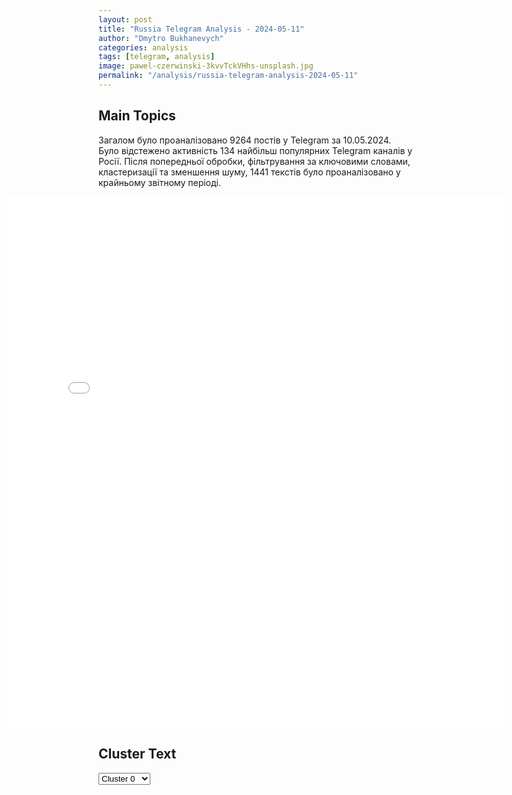 ```yaml
---
layout: post
title: "Russia Telegram Analysis - 2024-05-11"
author: "Dmytro Bukhanevych"
categories: analysis
tags: [telegram, analysis]
image: pawel-czerwinski-3kvvTckVHhs-unsplash.jpg
permalink: "/analysis/russia-telegram-analysis-2024-05-11"
---
```


<style>
    /* Adjusting iframe-container styles */
    .wide-iframe-container {
        width: calc(100% + 30vw);  /* Extending the width */
        margin-left: -15vw;       /* Negative margin to push to the left */
        overflow: hidden;         /* In case the iframe content spills over */
    }

    .wide-iframe-container iframe {
        width: 100%;  /* Making the iframe take the full width of its container */
        border: none; /* Removing any borders from the iframe */
    }

    /* Toggle mechanism */
    .hidden {
        display: none;
    }
    
    .show-content-target:checked + .show-content {
        display: block;
    }
</style>

<h2>Main Topics</h2>
<p>Загалом було проаналізовано 9264 постів у Telegram за 10.05.2024. Було відстежено активність 134 найбільш популярних Telegram каналів у Росії. Після попередньої обробки, фільтрування за ключовими словами, кластеризації та зменшення шуму, 1441 текстів було проаналізовано у крайньому звітному періоді.</p>
<!-- Embedding Main Plotly Visualization -->
<div class="wide-iframe-container">
    <iframe src="{{site.baseurl}}/visualizations/2024-05-11/fig_topics_time.html" height="850"></iframe>
</div>


<h2>Cluster Text</h2>

<!-- Dropdown to select a cluster -->
<select id="clusterSelector" onchange="displayClusterText()">
<option value="0">Cluster 0</option><option value="1">Cluster 1</option><option value="2">Cluster 2</option><option value="3">Cluster 3</option><option value="4">Cluster 4</option><option value="5">Cluster 5</option><option value="6">Cluster 6</option><option value="7">Cluster 7</option><option value="8">Cluster 8</option><option value="9">Cluster 9</option><option value="10">Cluster 10</option><option value="11">Cluster 11</option><option value="12">Cluster 12</option><option value="13">Cluster 13</option><option value="14">Cluster 14</option><option value="15">Cluster 15</option><option value="16">Cluster 16</option><option value="17">Cluster 17</option><option value="18">Cluster 18</option>
</select>

<!-- Display area for the selected cluster's text -->
<div id="clusterTextDisplay" class="hidden"></div>

<script type="text/javascript">
    var clusterDetails = {"0": "<b>Total Posts:</b> 33<br><b>Date:</b> 2024-05-10 19:47:19+00:00<br><b>Author:</b> rt_russian<br><b>Link:</b> https://t.me/s/rt_russian/200340<br><b>Subscribers:</b> 933255<br><b>Text:</b> \u0422\u0435\u043a\u0441\u0442: \u2757\ufe0f\u041e\u0434\u0438\u043d \u0447\u0435\u043b\u043e\u0432\u0435\u043a \u043f\u043e\u0433\u0438\u0431, \u0448\u0435\u0441\u0442\u0435\u0440\u043e \u0440\u0430\u043d\u0435\u043d\u044b \u043f\u043e\u0441\u043b\u0435 \u0443\u0434\u0430\u0440\u0430 \u0412\u0421\u0423 \u043f\u043e \u043d\u0435\u0444\u0442\u0435\u0431\u0430\u0437\u0435 \u0432 \u0420\u043e\u0432\u0435\u043d\u044c\u043a\u0430\u0445 (\u041b\u041d\u0420), \u0441\u043e\u043e\u0431\u0449\u0438\u043b \u041b\u0435\u043e\u043d\u0438\u0434 \u041f\u0430\u0441\u0435\u0447\u043d\u0438\u043a.\u042d\u0442\u043e \u0441\u043e\u0442\u0440\u0443\u0434\u043d\u0438\u043a\u0438 \u043f\u0440\u0435\u0434\u043f\u0440\u0438\u044f\u0442\u0438\u044f \u0438 \u0436\u0438\u0442\u0435\u043b\u0438 \u0431\u043b\u0438\u0437\u043b\u0435\u0436\u0430\u0449\u0438\u0445 \u0434\u043e\u043c\u043e\u0432. \u041f\u043e\u0441\u043b\u0435 \u043e\u0431\u0441\u0442\u0440\u0435\u043b\u0430 \u043d\u0430 \u043d\u0435\u0444\u0442\u0435\u0431\u0430\u0437\u0435 \u043d\u0430\u0447\u0430\u043b\u0441\u044f \u043f\u043e\u0436\u0430\u0440, \u043d\u0430 \u043c\u0435\u0441\u0442\u0435 \u0440\u0430\u0431\u043e\u0442\u0430\u044e\u0442 \u0441\u043f\u0430\u0441\u0430\u0442\u0435\u043b\u0438. \u0422\u0430\u043a\u0436\u0435 \u043f\u043e\u0432\u0440\u0435\u0436\u0434\u0435\u043d\u044b \u0434\u043e\u043c\u0430 \u0432\u043e\u043a\u0440\u0443\u0433.\ud83d\udfe9 RT \u043d\u0430 \u0440\u0443\u0441\u0441\u043a\u043e\u043c. \u041f\u043e\u0434\u043f\u0438\u0448\u0438\u0441\u044c", "1": "<b>Total Posts:</b> 92<br><b>Date:</b> 2024-05-10 19:48:47+00:00<br><b>Author:</b> boris_rozhin<br><b>Link:</b> https://t.me/s/boris_rozhin/123238<br><b>Subscribers:</b> 862694<br><b>Text:</b> \u0422\u0435\u043a\u0441\u0442: \u0412\u043e\u0435\u043d\u043d\u044b\u0439 \u044d\u043a\u0441\u043f\u0435\u0440\u0442 \u0411\u043e\u0440\u0438\u0441 \u0420\u043e\u0436\u0438\u043d \u043e \u0441\u0438\u0442\u0443\u0430\u0446\u0438\u0438 \u0432 \u0437\u043e\u043d\u0435 \u041e\u0447\u0435\u0440\u0435\u0442\u0438\u043d\u0441\u043a\u043e\u0433\u043e \u043f\u0440\u043e\u0440\u044b\u0432\u0430 \u043d\u0430 \u0414\u043e\u043d\u0435\u0446\u043a\u043e\u043c \u0443\u0447\u0430\u0441\u0442\u043a\u0435 \u0421\u0412\u041e \u043a 22.32 \u043c\u0441\u043a 10.05.2024 \u0433. \u0441\u043f\u0435\u0446\u0438\u0430\u043b\u044c\u043d\u043e \u0434\u043b\u044f \u043a\u0430\u043d\u0430\u043b\u0430 \u0412\u043e\u0435\u043d\u043a\u043e\u0440 \u041a\u043e\u0442\u0435\u043d\u043e\u043a @voenkorKotenok:1.\u041d\u0435\u0442\u0430\u0439\u043b\u043e\u0432\u043e.\u0411\u043e\u0438 \u043f\u0440\u043e\u0434\u043e\u043b\u0436\u0430\u044e\u0442\u0441\u044f \u0432 \u0437\u0430\u043f\u0430\u0434\u043d\u043e\u0439 \u0447\u0430\u0441\u0442\u0438 \u043f\u043e\u0441\u0435\u043b\u043a\u0430. \u041f\u0440\u043e\u0442\u0438\u0432\u043d\u0438\u043a \u043f\u043e\u0434\u0442\u044f\u043d\u0443\u043b \u043f\u043e\u0434\u043a\u0440\u0435\u043f\u043b\u0435\u043d\u0438\u044f \u043a \u041a\u0430\u0440\u043b\u043e\u0432\u043a\u0435, \u0447\u0442\u043e\u0431\u044b \u043d\u0435 \u0434\u043e\u043f\u0443\u0441\u0442\u0438\u0442\u044c \u0435\u0451 \u0431\u044b\u0441\u0442\u0440\u043e\u0439 \u043f\u043e\u0442\u0435\u0440\u0438 \u043f\u0440\u0438 \u043e\u0431\u0432\u0430\u043b\u0435 \u043e\u0431\u043e\u0440\u043e\u043d\u044b \u041d\u0435\u0442\u0430\u0439\u043b\u043e\u0432\u043e. \u0412\u0421 \u0420\u0424 \u043d\u0435\u043c\u043d\u043e\u0433\u043e \u043f\u0440\u043e\u0434\u0432\u0438\u043d\u0443\u043b\u0438\u0441\u044c \u0438 \u043a \u042f\u0441\u043d\u043e\u0431\u0440\u043e\u0434\u043e\u0432\u043a\u0435.2. \u0423\u043c\u0430\u043d\u0441\u043a\u043e\u0435.\u0411\u043e\u0438 \u0438\u0434\u0443\u0442 \u0432 \u0446\u0435\u043d\u0442\u0440\u0430\u043b\u044c\u043d\u043e\u0439 \u0438 \u0437\u0430\u043f\u0430\u0434\u043d\u043e\u0439 \u0447\u0430\u0441\u0442\u0438 \u043f\u043e\u0441\u0435\u043b\u043a\u0430. \u041f\u0440\u043e\u0442\u0438\u0432\u043d\u0438\u043a \u0441\u0442\u0440\u0435\u043c\u0438\u0442\u0441\u044f \u043a \u0443\u0434\u0435\u0440\u0436\u0430\u043d\u0438\u044e \u0445\u043e\u0442\u044f \u0431\u044b \u0447\u0430\u0441\u0442\u0438 \u043f\u043e\u0441\u0435\u043b\u043a\u0430, \u043f\u043e\u0442\u043e\u043c\u0443 \u0447\u0442\u043e \u043f\u043e\u0442\u0435\u0440\u044f \u0423\u043c\u0430\u043d\u0441\u043a\u043e\u0433\u043e \u043f\u0440\u0438\u0432\u0435\u0434\u0435\u0442 \u043a \u0432\u044b\u043d\u0443\u0436\u0434\u0435\u043d\u043d\u043e\u043c\u0443 \u043e\u0441\u0442\u0430\u0432\u043b\u0435\u043d\u0438\u044e \u0446\u0435\u043b\u043e\u0433\u043e \u0440\u044f\u0434\u0430 \u043f\u043e\u0437\u0438\u0446\u0438\u0439 \u043a \u0441\u0435\u0432\u0435\u0440\u0443 \u043e\u0442 \u043f\u043e\u0441\u0435\u043b\u043a\u0430 \u0438 \u0432\u044b\u0437\u043e\u0432\u0435\u0442 \u0434\u043e\u043f\u043e\u043b\u043d\u0438\u0442\u0435\u043b\u044c\u043d\u044b\u0435 \u043f\u0440\u043e\u0431\u043b\u0435\u043c\u044b \u0441 \u0441\u0442\u0430\u0431\u0438\u043b\u0438\u0437\u0430\u0446\u0438\u0435\u0439 \u0444\u0440\u043e\u043d\u0442\u0430 \u043a \u0437\u0430\u043f\u0430\u0434\u0443 \u043e\u0442 \u0410\u0432\u0434\u0435\u0435\u0432\u043a\u0438.3. \u041d\u043e\u0432\u043e\u043f\u043e\u043a\u0440\u043e\u0432\u0441\u043a\u043e\u0435.\u041f\u043e\u0441\u0435\u043b\u043e\u043a \u043f\u043e\u043a\u0430 \u043f\u043e\u0434 \u043f\u0440\u043e\u0442\u0438\u0432\u043d\u0438\u043a\u043e\u043c. \u0411\u043e\u0438 \u0438\u0434\u0443\u0442 \u043a \u0441\u0435\u0432\u0435\u0440\u0443 \u0438 \u0441\u0435\u0432\u0435\u0440\u043e-\u0432\u043e\u0441\u0442\u043e\u043a\u0443 \u043e\u0442 \u043e\u043a\u0440\u0430\u0438\u043d \u043f\u043e\u0441\u0435\u043b\u043a\u0430. \u0412\u0421 \u0420\u0424 \u0437\u0430\u043d\u044f\u043b\u0438 \u0435\u0449\u0435 \u043d\u0435\u0441\u043a\u043e\u043b\u044c\u043a\u043e \u043f\u043e\u0441\u0430\u0434\u043e\u043a \u043a \u044e\u0433\u0443 \u043e\u0442 \u0421\u043e\u043b\u043e\u0432\u044c\u0435\u0432\u043e \u0438 \u041d\u043e\u0432\u043e\u0431\u0430\u0445\u043c\u0443\u0442\u043e\u0432\u043a\u0438. \u041c\u043e\u0436\u043d\u043e \u043e\u0436\u0438\u0434\u0430\u0442\u044c, \u0447\u0442\u043e \u043d\u0430 \u0441\u043b\u0435\u0434.\u043d\u0435\u0434\u0435\u043b\u0435 \u0431\u043e\u0438 \u0441\u043c\u0435\u0441\u0442\u044f\u0442\u0441\u044f \u0443\u0436\u0435 \u0432 \u0441\u0430\u043c \u043f\u043e\u0441\u0435\u043b\u043e\u043a.4. \u041e\u0447\u0435\u0440\u0435\u0442\u0438\u043d\u043e.\u041a \u0437\u0430\u043f\u0430\u0434\u0443 \u043e\u0442 \u041e\u0447\u0435\u0440\u0435\u0442\u0438\u043d\u043e \u0438\u0434\u0443\u0442 \u0431\u043e\u0438 \u0432 \u043d\u0430\u043f\u0440\u0430\u0432\u043b\u0435\u043d\u0438\u0438 \u0421\u043e\u043a\u043e\u043b\u0430. \u041f\u043e\u043a\u0430 \u0447\u0442\u043e \u043f\u0440\u043e\u0434\u0432\u0438\u043d\u0443\u0442\u044c\u0441\u044f \u043a \u043e\u043a\u0440\u0430\u0438\u043d\u0430\u043c \u043f\u043e\u0441\u0435\u043b\u043a\u0430 \u043d\u0435 \u0443\u0434\u0430\u0435\u0442\u0441\u044f. \u041a \u0441\u0435\u0432\u0435\u0440\u043e-\u0437\u0430\u043f\u0430\u0434\u0443 \u0431\u043e\u0438 \u0438\u0434\u0443\u0442 \u043d\u0435\u0434\u0430\u043b\u0435\u043a\u043e \u043e\u0442 \u043e\u043a\u0440\u0430\u0438\u043d \u041d\u043e\u0432\u043e\u0430\u043b\u0435\u043a\u0441\u0430\u043d\u0434\u0440\u043e\u0432\u043a\u0438. \u041a \u0441\u0435\u0432\u0435\u0440\u0443 \u043e\u0442 \u041e\u0447\u0435\u0440\u0435\u0442\u0438\u043d\u043e \u0431\u043e\u0438 \u043f\u0440\u043e\u0434\u043e\u043b\u0436\u0430\u044e\u0442 \u0441\u043c\u0435\u0449\u0430\u0442\u044c\u0441\u044f \u043a \u041a\u0430\u043b\u0438\u043d\u043e\u0432\u043e. \u041d\u043e\u0432\u043e\u043a\u0430\u043b\u0438\u043d\u043e\u0432\u043a\u0430 \u0441\u0435\u0433\u043e\u0434\u043d\u044f \u0431\u044b\u043b\u0430 \u043e\u0444\u0438\u0446\u0438\u0430\u043b\u044c\u043d\u043e \u043e\u0441\u0432\u043e\u0431\u043e\u0436\u0434\u0435\u043d\u0430. \u041a\u0435\u0440\u0430\u043c\u0438\u043a \u0438 \u0410\u0440\u0445\u0430\u043d\u0433\u0435\u043b\u044c\u0441\u043a\u043e\u0435 \u2014 \u043d\u0430 \u043e\u0447\u0435\u0440\u0435\u0434\u0438. \u041f\u0440\u043e\u0442\u0438\u0432\u043d\u0438\u043a \u043f\u0440\u043e\u0434\u043e\u043b\u0436\u0430\u0435\u0442 \u043f\u0435\u0440\u0435\u0431\u0440\u0430\u0441\u044b\u0432\u0430\u0442\u044c \u043f\u043e\u0434\u043a\u0440\u0435\u043f\u043b\u0435\u043d\u0438\u0435 \u043f\u043e\u0434 \u041e\u0447\u0435\u0440\u0435\u0442\u0438\u043d\u043e, \u0447\u0442\u043e\u0431\u044b \u043a\u0430\u043a-\u0442\u043e \u0437\u0430\u0441\u0442\u043e\u043f\u043e\u0440\u0438\u0442\u044c \u043f\u0440\u043e\u0434\u0432\u0438\u0436\u0435\u043d\u0438\u0435 \u0412\u0421 \u0420\u0424.\u0412 \u0446\u0435\u043b\u043e\u043c, \u0412\u0421 \u0420\u0424 \u043f\u0440\u043e\u0434\u043e\u043b\u0436\u0430\u044e\u0442 \u0441\u043e\u0445\u0440\u0430\u043d\u044f\u0442\u044c \u0437\u0434\u0435\u0441\u044c \u0438\u043d\u0438\u0446\u0438\u0430\u0442\u0438\u0432\u0443, \u043f\u0440\u043e\u0442\u0438\u0432\u043d\u0438\u043a \u043f\u043e\u043a\u0430 \u0434\u0430\u043b\u0435\u043a \u043e\u0442 \u0440\u0435\u0448\u0435\u043d\u0438\u044f \u0437\u0430\u0434\u0430\u0447\u0438 \u0441\u0442\u0430\u0431\u0438\u043b\u0438\u0437\u0430\u0446\u0438\u0438 \u0444\u0440\u043e\u043d\u0442\u0430. \u0412 \u043f\u043e\u043b\u044c\u0437\u0443 \u0412\u0421 \u0420\u0424 \u0438\u0433\u0440\u0430\u044e\u0442 \u0438 \u043f\u0440\u043e\u0431\u043b\u0435\u043c\u044b \u0412\u0421\u0423 \u043d\u0430 \u0434\u0440\u0443\u0433\u0438\u0445 \u0443\u0447\u0430\u0441\u0442\u043a\u0430\u0445 (\u043f\u0440\u0435\u0436\u0434\u0435 \u0432\u0441\u0435\u0433\u043e, \u0432 \u0440\u0430\u0439\u043e\u043d\u0435 \u0427\u0430\u0441\u043e\u0432 \u042f\u0440\u0430), \u0447\u0442\u043e \u0437\u0430\u0442\u0440\u0443\u0434\u043d\u044f\u044e\u0442 \u0434\u043b\u044f \u0412\u0421\u0423 \u043c\u0430\u043d\u0435\u0432\u0440 \u0440\u0435\u0437\u0435\u0440\u0432\u0430\u043c\u0438.@voenkorKotenok", "2": "<b>Total Posts:</b> 52<br><b>Date:</b> 2024-05-10 16:21:34+00:00<br><b>Author:</b> solovievlive<br><b>Link:</b> https://t.me/s/SolovievLive/257084<br><b>Subscribers:</b> 1338580<br><b>Text:</b> \u0422\u0435\u043a\u0441\u0442: \u2757\ufe0f\u041d\u0430\u0434 \u0411\u0435\u043b\u0433\u043e\u0440\u043e\u0434\u043e\u043c \u0438 \u0411\u0435\u043b\u0433\u043e\u0440\u043e\u0434\u0441\u043a\u0438\u043c \u0440\u0430\u0439\u043e\u043d\u043e\u043c \u0441\u0440\u0430\u0431\u043e\u0442\u0430\u043b\u0430 \u043d\u0430\u0448\u0430 \u0441\u0438\u0441\u0442\u0435\u043c\u0430 \u041f\u0412\u041e - \u0441\u0431\u0438\u0442\u043e \u043d\u0435\u0441\u043a\u043e\u043b\u044c\u043a\u043e \u0446\u0435\u043b\u0435\u0439 \u043d\u0430 \u043f\u043e\u0434\u043b\u0435\u0442\u0435 \u043a \u0433\u043e\u0440\u043e\u0434\u0443. \u041f\u043e \u043f\u0440\u0435\u0434\u0432\u0430\u0440\u0438\u0442\u0435\u043b\u044c\u043d\u044b\u043c \u0434\u0430\u043d\u043d\u044b\u043c, \u043f\u043e\u0441\u0442\u0440\u0430\u0434\u0430\u0432\u0448\u0438\u0445 \u043d\u0435\u0442.\u2800\u0412 \u0411\u0435\u043b\u0433\u043e\u0440\u043e\u0434\u0441\u043a\u043e\u043c \u0440\u0430\u0439\u043e\u043d\u0435 \u043f\u043e\u0441\u043b\u0435 \u043e\u0442\u0440\u0430\u0436\u0435\u043d\u0438\u044f \u0441\u0440\u0435\u0434\u0441\u0442\u0432\u0430\u043c\u0438 \u041f\u0412\u041e \u0432\u043e\u0437\u0434\u0443\u0448\u043d\u043e\u0439 \u0430\u0442\u0430\u043a\u0438 \u0441\u043e \u0441\u0442\u043e\u0440\u043e\u043d\u044b \u0412\u0421\u0423 \u0440\u0430\u0437\u043b\u0438\u0447\u043d\u044b\u0435 \u043f\u043e\u0432\u0440\u0435\u0436\u0434\u0435\u043d\u0438\u044f \u0432\u044b\u044f\u0432\u043b\u0435\u043d\u044b \u0432 \u043f\u043e\u0441\u0435\u043b\u043a\u0435 \u0414\u0443\u0431\u043e\u0432\u043e\u0435: \u0432 6 \u0447\u0430\u0441\u0442\u043d\u044b\u0445 \u0436\u0438\u043b\u044b\u0445 \u0434\u043e\u043c\u043e\u0432\u043b\u0430\u0434\u0435\u043d\u0438\u044f\u0445 \u0432\u044b\u0431\u0438\u0442\u044b \u043e\u043a\u043d\u0430, \u043f\u043e\u0441\u0435\u0447\u0435\u043d\u044b \u0444\u0430\u0441\u0430\u0434\u044b \u0438 \u0437\u0430\u0431\u043e\u0440\u044b. \u0422\u0430\u043a\u0436\u0435 \u0438\u043c\u0435\u044e\u0442\u0441\u044f \u043f\u043e\u0432\u0440\u0435\u0436\u0434\u0435\u043d\u0438\u044f \u043b\u0438\u043d\u0438\u0438 \u0433\u0430\u0437\u043e\u0441\u043d\u0430\u0431\u0436\u0435\u043d\u0438\u044f. \u0412 \u0441\u0435\u043b\u0435 \u0422\u0430\u0432\u0440\u043e\u0432\u043e \u043e\u0441\u043a\u043e\u043b\u043a\u0430\u043c\u0438 \u043f\u043e\u0441\u0435\u0447\u0435\u043d\u044b \u043a\u0440\u043e\u0432\u043b\u0438 \u0434\u0432\u0443\u0445 \u0447\u0430\u0441\u0442\u043d\u044b\u0445 \u0436\u0438\u043b\u044b\u0445 \u0434\u043e\u043c\u043e\u0432\u043b\u0430\u0434\u0435\u043d\u0438\u0439.\u2800\u0413\u0443\u0431\u0435\u0440\u043d\u0430\u0442\u043e\u0440 \u0411\u0435\u043b\u0433\u043e\u0440\u043e\u0434\u0441\u043a\u043e\u0439 \u043e\u0431\u043b\u0430\u0441\u0442\u0438 \u0412\u044f\u0447\u0435\u0441\u043b\u0430\u0432 \u0413\u043b\u0430\u0434\u043a\u043e\u0432", "3": "<b>Total Posts:</b> 116<br><b>Date:</b> 2024-05-10 06:03:05+00:00<br><b>Author:</b> solovievlive<br><b>Link:</b> https://t.me/s/SolovievLive/256937<br><b>Subscribers:</b> 1338580<br><b>Text:</b> \u0422\u0435\u043a\u0441\u0442: \u2757\ufe0f\u0412\u043b\u0430\u0434\u0438\u043c\u0438\u0440 \u041f\u0443\u0442\u0438\u043d \u0432\u043d\u0435\u0441 \u0432 \u0413\u043e\u0441\u0434\u0443\u043c\u0443 \u043a\u0430\u043d\u0434\u0438\u0434\u0430\u0442\u0443\u0440\u0443 \u041c\u0438\u0448\u0443\u0441\u0442\u0438\u043d\u0430 \u043d\u0430 \u043f\u043e\u0441\u0442 \u043f\u0440\u0435\u043c\u044c\u0435\u0440-\u043c\u0438\u043d\u0438\u0441\u0442\u0440\u0430 \u0420\u0424.", "4": "<b>Total Posts:</b> 39<br><b>Date:</b> 2024-05-10 22:01:06+00:00<br><b>Author:</b> ostashkonews<br><b>Link:</b> https://t.me/s/OstashkoNews/134520<br><b>Subscribers:</b> 390050<br><b>Text:</b> \u0422\u0435\u043a\u0441\u0442: \u2757\ufe0f \u0418\u0437\u0440\u0430\u0438\u043b\u044c \u043c\u043e\u0433 \u0438\u0441\u043f\u043e\u043b\u044c\u0437\u043e\u0432\u0430\u0442\u044c \u0430\u043c\u0435\u0440\u0438\u043a\u0430\u043d\u0441\u043a\u043e\u0435 \u043e\u0440\u0443\u0436\u0438\u0435 \u0432 \u043d\u0430\u0440\u0443\u0448\u0435\u043d\u0438\u0435 \u043c\u0435\u0436\u0434\u0443\u043d\u0430\u0440\u043e\u0434\u043d\u044b\u0445 \u043e\u0431\u044f\u0437\u0430\u0442\u0435\u043b\u044c\u0441\u0442\u0432 \u043f\u043e \u0437\u0430\u0449\u0438\u0442\u0435 \u043c\u0438\u0440\u043d\u043e\u0433\u043e \u043d\u0430\u0441\u0435\u043b\u0435\u043d\u0438\u044f \u2014 \u0434\u043e\u043a\u043b\u0430\u0434 \u0430\u0434\u043c\u0438\u043d\u0438\u0441\u0442\u0440\u0430\u0446\u0438\u0438 \u0411\u0430\u0439\u0434\u0435\u043d\u0430 \u0434\u043b\u044f \u041a\u043e\u043d\u0433\u0440\u0435\u0441\u0441\u0430 \u0421\u0428\u0410\u2716\ufe0f \u041f\u0440\u0438 \u044d\u0442\u043e\u043c \u0434\u043e\u043a\u0430\u0437\u0430\u0442\u0435\u043b\u044c\u0441\u0442\u0432 \u0442\u043e\u043c\u0443, \u0447\u0442\u043e \u0432\u043e\u0435\u043d\u043d\u0430\u044f \u043f\u043e\u043c\u043e\u0449\u044c, \u043f\u0440\u0435\u0434\u043e\u0441\u0442\u0430\u0432\u043b\u0435\u043d\u043d\u0430\u044f \u0423\u043a\u0440\u0430\u0438\u043d\u0435, \u0438\u0441\u043f\u043e\u043b\u044c\u0437\u043e\u0432\u0430\u043b\u0430\u0441\u044c \u043d\u0435 \u043f\u043e \u043d\u0430\u0437\u043d\u0430\u0447\u0435\u043d\u0438\u044e, \u043d\u0430\u0439\u0434\u0435\u043d\u043e \u043d\u0435 \u0431\u044b\u043b\u043e.", "5": "<b>Total Posts:</b> 43<br><b>Date:</b> 2024-05-10 15:11:42+00:00<br><b>Author:</b> rt_russian<br><b>Link:</b> https://t.me/s/rt_russian/200303<br><b>Subscribers:</b> 933255<br><b>Text:</b> \u0422\u0435\u043a\u0441\u0442: \u0421\u0428\u0410 \u043e\u0431\u044a\u044f\u0432\u044f\u0442 \u0441\u0435\u0433\u043e\u0434\u043d\u044f \u043e \u043d\u043e\u0432\u043e\u043c \u043f\u0430\u043a\u0435\u0442\u0435 \u0432\u043e\u0435\u043d\u043d\u043e\u0439 \u043f\u043e\u043c\u043e\u0449\u0438 \u0423\u043a\u0440\u0430\u0438\u043d\u0435 \u043d\u0430 $400 \u043c\u043b\u043d, \u043f\u0438\u0448\u0435\u0442 Politico \u0441\u043e \u0441\u0441\u044b\u043b\u043a\u043e\u0439 \u043d\u0430 \u0430\u043c\u0435\u0440\u0438\u043a\u0430\u043d\u0441\u043a\u0438\u0445 \u0447\u0438\u043d\u043e\u0432\u043d\u0438\u043a\u043e\u0432.\u0412 \u043d\u0435\u0433\u043e, \u043f\u043e \u0434\u0430\u043d\u043d\u044b\u043c \u0438\u0437\u0434\u0430\u043d\u0438\u044f, \u0441\u0440\u0435\u0434\u0438 \u043f\u0440\u043e\u0447\u0435\u0433\u043e \u0432\u043e\u0439\u0434\u0443\u0442 \u0441\u043d\u0430\u0440\u044f\u0434\u044b \u0434\u043b\u044f \u041f\u0412\u041e Patriot, \u0437\u0435\u043d\u0438\u0442\u043d\u044b\u0435 \u0440\u0430\u043a\u0435\u0442\u044b Stinger, \u0411\u041c\u041f Bradley \u0438 MRAP, \u043f\u0440\u043e\u0442\u0438\u0432\u043e\u0442\u0430\u043d\u043a\u043e\u0432\u044b\u0435 \u0441\u0438\u0441\u0442\u0435\u043c\u044b Javelin. \u041e\u0440\u0443\u0436\u0438\u0435 \u0431\u0443\u0434\u0435\u0442 \u043f\u0435\u0440\u0435\u0434\u0430\u043d\u043e \u041a\u0438\u0435\u0432\u0443 \u0441 \u0430\u043c\u0435\u0440\u0438\u043a\u0430\u043d\u0441\u043a\u0438\u0445 \u0441\u043a\u043b\u0430\u0434\u043e\u0432, \u0433\u043e\u0432\u043e\u0440\u0438\u0442\u0441\u044f \u0432 \u043c\u0430\u0442\u0435\u0440\u0438\u0430\u043b\u0435.\ud83d\udfe9 RT \u043d\u0430 \u0440\u0443\u0441\u0441\u043a\u043e\u043c. \u041f\u043e\u0434\u043f\u0438\u0448\u0438\u0441\u044c", "6": "<b>Total Posts:</b> 41<br><b>Date:</b> 2024-05-10 15:22:11+00:00<br><b>Author:</b> zhest_belgorod<br><b>Link:</b> https://t.me/s/zhest_belgorod/43670<br><b>Subscribers:</b> 655918<br><b>Text:</b> \u0422\u0435\u043a\u0441\u0442: \u2757\ufe0f\u041d\u0430\u0434 \u043e\u0431\u043b\u0430\u0441\u0442\u044c\u044e \u0440\u0430\u0431\u043e\u0442\u0430\u0435\u0442 \u041f\u0412\u041e\ud83d\udd25 \u0416\u0435\u0441\u0442\u044c \u0411\u0435\u043b\u0433\u043e\u0440\u043e\u0434 - \u043f\u043e\u0434\u043f\u0438\u0441\u0430\u0442\u044c\u0441\u044f", "7": "<b>Total Posts:</b> 80<br><b>Date:</b> 2024-05-10 13:21:44+00:00<br><b>Author:</b> meduzalive<br><b>Link:</b> https://t.me/s/meduzalive/105646<br><b>Subscribers:</b> 1275960<br><b>Text:</b> \u0422\u0435\u043a\u0441\u0442: \u2757\ufe0f\u0413\u043e\u0441\u0434\u0443\u043c\u0430 \u043f\u0435\u0440\u0435\u043d\u0430\u0437\u043d\u0430\u0447\u0438\u043b\u0430 \u041c\u0438\u0445\u0430\u0438\u043b\u0430 \u041c\u0438\u0448\u0443\u0441\u0442\u0438\u043d\u0430 \u043d\u0430 \u043f\u043e\u0441\u0442 \u043f\u0440\u0435\u043c\u044c\u0435\u0440-\u043c\u0438\u043d\u0438\u0441\u0442\u0440\u0430\u0415\u0433\u043e \u043a\u0430\u043d\u0434\u0438\u0434\u0430\u0442\u0443\u0440\u0443 \u043f\u043e\u0434\u0434\u0435\u0440\u0436\u0430\u043b\u0438 \u0434\u0435\u043f\u0443\u0442\u0430\u0442\u044b \u0432\u0441\u0435\u0445 \u0444\u0440\u0430\u043a\u0446\u0438\u0439, \u043a\u0440\u043e\u043c\u0435 \u041a\u041f\u0420\u0424 \u2014 \u0435\u0449\u0435 \u0434\u043e \u0433\u043e\u043b\u043e\u0441\u043e\u0432\u0430\u043d\u0438\u044f \u043a\u043e\u043c\u043c\u0443\u043d\u0438\u0441\u0442\u044b \u0437\u0430\u044f\u0432\u0438\u043b\u0438, \u0447\u0442\u043e \u0432\u043e\u0437\u0434\u0435\u0440\u0436\u0443\u0442\u0441\u044f. \u0412\u0441\u044f \u043f\u0440\u043e\u0446\u0435\u0434\u0443\u0440\u0430 \u0437\u0430\u043d\u044f\u043b\u0430 \u043c\u0435\u043d\u0435\u0435 \u0442\u0440\u0435\u0445 \u0447\u0430\u0441\u043e\u0432, \u043e\u0442\u043c\u0435\u0447\u0430\u0435\u0442 \u0442\u0435\u043b\u0435\u0433\u0440\u0430\u043c-\u043a\u0430\u043d\u0430\u043b Faridaily.\u0423\u043a\u0430\u0437 \u043e \u043d\u0430\u0437\u043d\u0430\u0447\u0435\u043d\u0438\u0438 \u041c\u0438\u0448\u0443\u0441\u0442\u0438\u043d\u0430 \u0442\u0435\u043f\u0435\u0440\u044c \u0434\u043e\u043b\u0436\u0435\u043d \u043f\u043e\u0434\u043f\u0438\u0441\u0430\u0442\u044c \u041f\u0443\u0442\u0438\u043d. \u0421\u0430\u043c \u041c\u0438\u0448\u0443\u0441\u0442\u0438\u043d \u0437\u0430 \u043d\u0435\u0434\u0435\u043b\u044e \u0434\u043e\u043b\u0436\u0435\u043d \u0431\u0443\u0434\u0435\u0442 \u043f\u0440\u0435\u0434\u0441\u0442\u0430\u0432\u0438\u0442\u044c \u0413\u043e\u0441\u0434\u0443\u043c\u0435 \u0438 \u0421\u043e\u0432\u0435\u0442\u0443 \u0424\u0435\u0434\u0435\u0440\u0430\u0446\u0438\u0438 \u043a\u0430\u043d\u0434\u0438\u0434\u0430\u0442\u0443\u0440\u044b \u043d\u0430 \u043f\u043e\u0441\u0442\u044b \u043c\u0438\u043d\u0438\u0441\u0442\u0440\u043e\u0432 \u0438 \u0437\u0430\u043c\u043f\u0440\u0435\u0434\u043e\u0432 \u043f\u0440\u0430\u0432\u0438\u0442\u0435\u043b\u044c\u0441\u0442\u0432\u0430. \u0421\u043f\u0438\u043a\u0435\u0440 \u0413\u043e\u0441\u0434\u0443\u043c\u044b \u0412\u044f\u0447\u0435\u0441\u043b\u0430\u0432 \u0412\u043e\u043b\u043e\u0434\u0438\u043d \u0437\u0430\u044f\u0432\u0438\u043b, \u0447\u0442\u043e \u0434\u0435\u043f\u0443\u0442\u0430\u0442\u044b \u0440\u0430\u0441\u0441\u043c\u043e\u0442\u0440\u044f\u0442 \u043a\u0430\u043d\u0434\u0438\u0434\u0430\u0442\u0443\u0440\u044b \u0432\u0438\u0446\u0435-\u043f\u0440\u0435\u043c\u044c\u0435\u0440\u043e\u0432 13 \u043c\u0430\u044f, \u0430 14 \u043c\u0430\u044f \u2014 \u043c\u0438\u043d\u0438\u0441\u0442\u0440\u043e\u0432.\u2014\u2014\u2014\u041c\u0438\u0445\u0430\u0438\u043b \u041c\u0438\u0448\u0443\u0441\u0442\u0438\u043d \u0432\u043e\u0437\u0433\u043b\u0430\u0432\u043b\u044f\u0435\u0442 \u043f\u0440\u0430\u0432\u0438\u0442\u0435\u043b\u044c\u0441\u0442\u0432\u043e \u0420\u043e\u0441\u0441\u0438\u0438 \u0441 2020 \u0433\u043e\u0434\u0430. \u0421\u0435\u0439\u0447\u0430\u0441 \u043e\u043d \u0442\u0440\u0435\u0442\u0438\u0439 \u0432 \u043d\u043e\u0432\u0435\u0439\u0448\u0435\u0439 \u0438\u0441\u0442\u043e\u0440\u0438\u0438 \u0441\u0442\u0440\u0430\u043d\u044b \u043f\u043e \u0434\u043b\u0438\u0442\u0435\u043b\u044c\u043d\u043e\u0441\u0442\u0438 \u043f\u0440\u0435\u0431\u044b\u0432\u0430\u043d\u0438\u044f \u043d\u0430 \u044d\u0442\u043e\u043c \u043f\u043e\u0441\u0442\u0443 \u2014 \u0434\u043e\u043b\u044c\u0448\u0435 \u043d\u0435\u0433\u043e \u043f\u0440\u0435\u043c\u044c\u0435\u0440\u0430\u043c\u0438 \u0431\u044b\u043b\u0438 \u0414\u043c\u0438\u0442\u0440\u0438\u0439 \u041c\u0435\u0434\u0432\u0435\u0434\u0435\u0432 (2012-2020) \u0438 \u0412\u0438\u043a\u0442\u043e\u0440 \u0427\u0435\u0440\u043d\u043e\u043c\u044b\u0440\u0434\u0438\u043d (1992-1998).", "8": "<b>Total Posts:</b> 58<br><b>Date:</b> 2024-05-10 06:43:42+00:00<br><b>Author:</b> voenkorkotenok<br><b>Link:</b> https://t.me/s/voenkorKotenok/56130<br><b>Subscribers:</b> 378399<br><b>Text:</b> \u0422\u0435\u043a\u0441\u0442: \u0412 \u0440\u0430\u0439\u043e\u043d\u0435 \u041f\u043e\u0434\u043e\u043b\u044c\u0441\u043a\u0430 \u0441\u0438\u043b\u0430\u043c\u0438 \u041f\u0412\u041e \u0441\u0431\u0438\u0442 \u0443\u043a\u0440\u0430\u0438\u043d\u0441\u043a\u0438\u0439 \u0434\u0440\u043e\u043d, \u043b\u0435\u0442\u0435\u0432\u0448\u0438\u0439 \u0432 \u043d\u0430\u043f\u0440\u0430\u0432\u043b\u0435\u043d\u0438\u0438 \u041c\u043e\u0441\u043a\u0432\u044b.\u0422\u0430\u043a\u0436\u0435 \u0430\u0442\u0430\u043a\u0435 \u0411\u041f\u041b\u0410 \u043f\u0440\u043e\u0442\u0438\u0432\u043d\u0438\u043a\u0430 \u043f\u043e\u0434\u0432\u0435\u0440\u0433\u0441\u044f \u041d\u041f\u0417 \"\u041f\u0435\u0440\u0432\u044b\u0439 \u0437\u0430\u0432\u043e\u0434\" \u0432 \u041a\u0430\u043b\u0443\u0436\u0441\u043a\u043e\u0439 \u043e\u0431\u043b\u0430\u0441\u0442\u0438. \u041d\u0430 \u0442\u0435\u0440\u0440\u0438\u0442\u043e\u0440\u0438\u0438 \u043e\u0431\u044a\u0435\u043a\u0442\u0430 \u0437\u0430\u0433\u043e\u0440\u0435\u043b\u0438\u0441\u044c \u0447\u0435\u0442\u044b\u0440\u0435 \u0435\u043c\u043a\u043e\u0441\u0442\u0438 \u0441 \u0442\u043e\u043f\u043b\u0438\u0432\u043e\u043c. \u0412 \u0434\u0430\u043d\u043d\u044b\u0439 \u043c\u043e\u043c\u0435\u043d\u0442 \u043f\u043e\u0436\u0430\u0440 \u043b\u0438\u043a\u0432\u0438\u0434\u0438\u0440\u043e\u0432\u0430\u043d.\u041a\u0440\u043e\u043c\u0435 \u0442\u043e\u0433\u043e, \u043f\u0435\u0440\u0435\u0445\u0432\u0430\u0447\u0435\u043d\u044b \u0442\u0440\u0438 \u0432\u0440\u0430\u0436\u0435\u0441\u043a\u0438\u0445 \u0431\u0435\u0441\u043f\u0438\u043b\u043e\u0442\u043d\u0438\u043a\u0430 \u043d\u0430\u0434 \u0411\u0435\u043b\u0433\u043e\u0440\u043e\u0434\u0441\u043a\u043e\u0439 \u043e\u0431\u043b\u0430\u0441\u0442\u044c\u044e \u0438 \u0442\u0440\u0438 \u2014 \u043d\u0430\u0434 \u0411\u0440\u044f\u043d\u0441\u043a\u043e\u0439.@voenkorKotenok", "9": "<b>Total Posts:</b> 432<br><b>Date:</b> 2024-05-10 17:50:06+00:00<br><b>Author:</b> warhistoryalconafter<br><b>Link:</b> https://t.me/s/warhistoryalconafter/162929<br><b>Subscribers:</b> 510396<br><b>Text:</b> \u0422\u0435\u043a\u0441\u0442: \u0412\u0421 \u0420\u0424 \u0434\u0430\u0432\u044f\u0442 \u043d\u0430 \u0445\u0430\u0440\u044c\u043a\u043e\u0432\u0441\u043a\u043e\u0435 \u043f\u0440\u0438\u0433\u0440\u0430\u043d\u0438\u0447\u044c\u0435: \u043e\u0441\u0432\u043e\u0431\u043e\u0436\u0434\u0435\u043d\u043e 41 \u043a\u043c\u00b2, \u0430 \u043f\u0440\u043e\u0442\u0438\u0432\u043d\u0438\u043a \u0441\u043f\u0435\u0448\u043d\u043e \u044d\u0432\u0430\u043a\u0443\u0438\u0440\u0443\u0435\u0442 \u0412\u043e\u043b\u0447\u0430\u043d\u0441\u043a\u041d\u0430\u0447\u0430\u0432\u0448\u0435\u0435\u0441\u044f \u0441 \u043c\u0430\u0441\u0441\u0438\u0440\u043e\u0432\u0430\u043d\u043d\u043e\u0439 \u043d\u043e\u0447\u043d\u043e\u0439 \u0430\u0440\u0442\u043f\u043e\u0434\u0433\u043e\u0442\u043e\u0432\u043a\u0438 \u0438 \u0443\u0434\u0430\u0440\u043e\u0432 \u0431\u0430\u043b\u043b\u0438\u0441\u0442\u0438\u0447\u0435\u0441\u043a\u0438\u043c\u0438 \u0440\u0430\u043a\u0435\u0442\u0430\u043c\u0438 \u043f\u043e \u0438\u0437\u0432\u0435\u0441\u0442\u043d\u044b\u043c \u00ab\u0440\u0430\u0441\u043f\u043e\u043b\u0430\u0433\u0430\u043c\u00bb \u0412\u0421\u0423 \u0432\u044b\u0434\u0432\u0438\u0436\u0435\u043d\u0438\u0435 \u043e\u0433\u0440\u0430\u043d\u0438\u0447\u0435\u043d\u043d\u044b\u0445 \u0441\u0438\u043b \u0433\u0440\u0443\u043f\u043f\u0438\u0440\u043e\u0432\u043a\u0438 \u00ab\u0421\u0435\u0432\u0435\u0440\u00bb \u0432 \u043f\u0435\u0440\u0432\u044b\u0439 \u0436\u0435 \u0434\u0435\u043d\u044c \u043f\u0440\u0438\u0432\u0435\u043b\u043e \u043a \u043e\u043f\u0440\u0435\u0434\u0435\u043b\u0451\u043d\u043d\u044b\u043c \u0443\u0441\u043f\u0435\u0445\u0430\u043c. \u0414\u0430\u0436\u0435 \u043f\u043e \u0432\u0435\u0440\u0441\u0438\u0438 \u0443\u043a\u0440\u0430\u0438\u043d\u0441\u043a\u0438\u0445 \u0438\u0441\u0442\u043e\u0447\u043d\u0438\u043a\u043e\u0432, \u0441\u0440\u0430\u0437\u0443 \u043d\u0435\u0441\u043a\u043e\u043b\u044c\u043a\u043e \u043f\u0440\u0438\u0433\u0440\u0430\u043d\u0438\u0447\u043d\u044b\u0445 \u0441\u0435\u043b: \u041a\u0443\u0434\u0438\u0435\u0432\u043a\u0430, \u041a\u0440\u0430\u0441\u043d\u043e\u0435, \u0413\u0430\u0442\u0438\u0449\u0435 \u0438 \u0411\u043e\u0440\u0438\u0441\u043e\u0432\u043a\u0430 \u2014 \u043f\u0435\u0440\u0435\u0448\u043b\u0438 \u043f\u043e\u0434 \u043a\u043e\u043d\u0442\u0440\u043e\u043b\u044c \u0412\u0421 \u0420\u0424.\u0412\u0441\u0435\u0433\u043e \u043e\u0441\u0432\u043e\u0431\u043e\u0436\u0434\u0435\u043d\u0430 \u043f\u043b\u043e\u0449\u0430\u0434\u044c \u043f\u043e\u0440\u044f\u0434\u043a\u0430 41 \u043a\u043c\u00b2, \u0447\u0442\u043e \u0441\u043e\u043f\u043e\u0441\u0442\u0430\u0432\u0438\u043c\u043e \u0441\u043e \u0432\u0441\u0435\u043c\u0438 \u0440\u0435\u0437\u0443\u043b\u044c\u0442\u0430\u0442\u0430\u043c\u0438 \u043d\u0430\u0448\u0435\u0439 \u0430\u0440\u043c\u0438\u0438 \u0437\u0430 \u0432\u0435\u0441\u044c \u0434\u0435\u043a\u0430\u0431\u0440\u044c 2023 \u0438\u043b\u0438 \u0437\u0430 \u043c\u0430\u0440\u0442 2024. \u041d\u043e, \u043d\u0435\u0441\u043c\u043e\u0442\u0440\u044f \u043d\u0430 \u0434\u043e\u0441\u0442\u0430\u0442\u043e\u0447\u043d\u043e \u0431\u043e\u0434\u0440\u044b\u0435 \u0442\u0435\u043c\u043f\u044b \u043f\u0440\u043e\u0434\u0432\u0438\u0436\u0435\u043d\u0438\u044f, \u044d\u043a\u0441\u0442\u0440\u0430\u043f\u043e\u043b\u0438\u0440\u043e\u0432\u0430\u0442\u044c \u0438\u0445 \u043d\u0430 \u0441\u043b\u0435\u0434\u0443\u044e\u0449\u0438\u0435 \u0434\u043d\u0438 \u043d\u0435 \u0441\u0442\u043e\u0438\u0442. \u041f\u043e\u043a\u0430 \u0447\u0442\u043e \u0440\u0435\u0447\u044c \u0438\u0434\u0435\u0442 \u043e \u0434\u0435\u0439\u0441\u0442\u0432\u0438\u044f\u0445 \u043d\u0435\u0441\u043a\u043e\u043b\u044c\u043a\u0438\u0445 \u0431\u0430\u0442\u0430\u043b\u044c\u043e\u043d\u043e\u0432 \u0432 \u043f\u0440\u0438\u0433\u0440\u0430\u043d\u0438\u0447\u043d\u043e\u0439 \u0437\u043e\u043d\u0435. \u041d\u043e \u0438 \u044d\u0442\u043e\u0433\u043e \u0445\u0432\u0430\u0442\u0438\u043b\u043e, \u0447\u0442\u043e\u0431\u044b \u043f\u0440\u043e\u0442\u0438\u0432\u043d\u0438\u043a \u0437\u0430\u043f\u0430\u043d\u0438\u043a\u043e\u0432\u0430\u043b. \u0412\u043e\u043b\u0447\u0430\u043d\u0441\u043a, \u0438\u0437 \u043a\u043e\u0442\u043e\u0440\u043e\u0433\u043e \u0431\u043e\u0435\u0432\u0438\u043a\u0438 \u0412\u0421\u0423 \u0442\u0435\u0440\u0440\u043e\u0440\u0438\u0437\u0438\u0440\u043e\u0432\u0430\u043b\u0438 \u0428\u0435\u0431\u0435\u043a\u0438\u043d\u043e \u0438 \u0411\u0435\u043b\u0433\u043e\u0440\u043e\u0434, \u0441\u043f\u0435\u0448\u043d\u043e \u044d\u0432\u0430\u043a\u0443\u0438\u0440\u0443\u044e\u0442.\u0418\u043d\u0442\u0435\u0440\u043f\u0440\u0435\u0442\u0438\u0440\u043e\u0432\u0430\u0442\u044c \u043f\u0440\u043e\u0438\u0441\u0445\u043e\u0434\u044f\u0449\u0435\u0435 \u043c\u043e\u0436\u043d\u043e \u043f\u043e-\u0440\u0430\u0437\u043d\u043e\u043c\u0443. \u042d\u0442\u043e \u0432\u043f\u043e\u043b\u043d\u0435 \u043c\u043e\u0436\u0435\u0442 \u0431\u044b\u0442\u044c \u0440\u0430\u0437\u0432\u0435\u0434\u043a\u0430 \u0431\u043e\u0435\u043c/\u043e\u0442\u0432\u043b\u0435\u043a\u0430\u044e\u0449\u0438\u0439 \u0443\u0434\u0430\u0440, \u0446\u0435\u043b\u044c \u043a\u043e\u0442\u043e\u0440\u043e\u0433\u043e \u0432\u044b\u0442\u0430\u0449\u0438\u0442\u044c \u0441 \u0434\u0440\u0443\u0433\u0438\u0445 \u0443\u0447\u0430\u0441\u0442\u043a\u043e\u0432 \u0444\u0440\u043e\u043d\u0442\u0430 \u0438 \u0431\u0435\u0437 \u0442\u043e\u0433\u043e \u043e\u0433\u0440\u0430\u043d\u0438\u0447\u0435\u043d\u043d\u044b\u0435 \u0440\u0435\u0437\u0435\u0440\u0432\u044b \u0412\u0421\u0423. \u0412 \u043f\u043e\u043b\u044c\u0437\u0443 \u044d\u0442\u043e\u0433\u043e \u0441\u0432\u0438\u0434\u0435\u0442\u0435\u043b\u044c\u0441\u0442\u0432\u0443\u044e\u0442 \u043f\u043e\u043a\u0430 \u0447\u0442\u043e \u043e\u0442\u043d\u043e\u0441\u0438\u0442\u0435\u043b\u044c\u043d\u043e \u043e\u0433\u0440\u0430\u043d\u0438\u0447\u0435\u043d\u043d\u044b\u0435 \u0441\u0438\u043b\u044b \u0440\u0443\u0441\u0441\u043a\u043e\u0439 \u0430\u0440\u043c\u0438\u0438, \u0437\u0430\u0434\u0435\u0439\u0441\u0442\u0432\u043e\u0432\u0430\u043d\u043d\u044b\u0435 \u043d\u0430 \u0434\u0430\u043d\u043d\u044b\u0439 \u043c\u043e\u043c\u0435\u043d\u0442. \u041d\u043e \u043f\u0440\u0438 \u0443\u0434\u0430\u0447\u043d\u043e\u043c \u0441\u0442\u0435\u0447\u0435\u043d\u0438\u0438 \u043e\u0431\u0441\u0442\u043e\u044f\u0442\u0435\u043b\u044c\u0441\u0442\u0432 \u043d\u0438\u043a\u0442\u043e \u043d\u0435 \u043c\u0435\u0448\u0430\u0435\u0442 \u0440\u043e\u0441\u0441\u0438\u0439\u0441\u043a\u043e\u043c\u0443 \u043a\u043e\u043c\u0430\u043d\u0434\u043e\u0432\u0430\u043d\u0438\u044e \u043f\u0435\u0440\u0435\u043a\u0438\u043d\u0443\u0442\u044c \u0443\u0436\u0435 \u0441\u0432\u043e\u0438 \u0441\u0432\u0435\u0436\u0438\u0435 \u0447\u0430\u0441\u0442\u0438 \u0438 \u043d\u0430\u0447\u0430\u0442\u044c \u043e\u0445\u0432\u0430\u0442\u044b\u0432\u0430\u0442\u044c \u0425\u0430\u0440\u044c\u043a\u043e\u0432 \u043a\u0430\u043a \u0441 \u0432\u043e\u0441\u0442\u043e\u043a\u0430, \u0433\u0434\u0435 \u0443\u0436\u0435 \u0435\u0441\u0442\u044c \u0437\u0430\u043c\u0435\u0442\u043d\u044b\u0435 \u0443\u0441\u043f\u0435\u0445\u0438, \u0442\u0430\u043a \u0438 \u0441 \u0441\u0435\u0432\u0435\u0440\u043e-\u0437\u0430\u043f\u0430\u0434\u0430.\u041d\u043e, \u0441\u043a\u043e\u0440\u0435\u0435 \u0432\u0441\u0435\u0433\u043e, \u044d\u0442\u0430 \u043e\u043f\u0435\u0440\u0430\u0446\u0438\u044f \u043d\u043e\u0441\u0438\u0442 \u043a\u043e\u043c\u0431\u0438\u043d\u0438\u0440\u043e\u0432\u0430\u043d\u043d\u044b\u0439 \u0445\u0430\u0440\u0430\u043a\u0442\u0435\u0440: \u25a0 \u0444\u043e\u0440\u043c\u0438\u0440\u043e\u0432\u0430\u043d\u0438\u0435 \u043e\u0431\u043e\u0437\u043d\u0430\u0447\u0435\u043d\u043d\u043e\u0433\u043e \u041f\u0443\u0442\u0438\u043d\u044b\u043c \u00ab\u0441\u0430\u043d\u0438\u0442\u0430\u0440\u043d\u043e\u0433\u043e \u043a\u043e\u0440\u0434\u043e\u043d\u0430\u00bb \u0432\u0434\u043e\u043b\u044c \u0440\u043e\u0441\u0441\u0438\u0439\u0441\u043a\u043e\u0433\u043e \u043f\u0440\u0438\u0433\u0440\u0430\u043d\u0438\u0447\u044c\u044f\u25a0 \u043e\u0442\u0432\u043b\u0435\u0447\u0435\u043d\u0438\u0435 \u0440\u0435\u0441\u0443\u0440\u0441\u043e\u0432 \u043f\u0440\u043e\u0442\u0438\u0432\u043d\u0438\u043a\u0430 \u0441 \u0434\u0440\u0443\u0433\u0438\u0445 \u0443\u0447\u0430\u0441\u0442\u043a\u043e\u0432 \u0444\u0440\u043e\u043d\u0442\u0430\u25a0 \u0441\u043e\u0437\u0434\u0430\u043d\u0438\u0435 \u0443\u0433\u0440\u043e\u0437\u044b \u043d\u0435\u043f\u043e\u0441\u0440\u0435\u0434\u0441\u0442\u0432\u0435\u043d\u043d\u043e \u0425\u0430\u0440\u044c\u043a\u043e\u0432\u0443\u041f\u043e\u043a\u0430 \u0434\u0435\u043b\u0430\u0442\u044c \u0434\u0430\u043b\u0435\u043a\u043e \u0438\u0434\u0443\u0449\u0438\u0435 \u0432\u044b\u0432\u043e\u0434\u044b \u0440\u0430\u043d\u043e, \u043d\u043e \u0443\u0436\u0435 \u043c\u043e\u0436\u043d\u043e \u0433\u043e\u0432\u043e\u0440\u0438\u0442\u044c \u043e \u0442\u043e\u043c, \u0447\u0442\u043e \u043b\u0435\u0442\u043d\u044f\u044f \u043a\u0430\u043c\u043f\u0430\u043d\u0438\u044f \u043d\u0430\u0447\u0430\u043b\u0430\u0441\u044c \u0438 \u043a\u0440\u0438\u0437\u0438\u0441 \u0412\u0421\u0423 \u0431\u0443\u0434\u0435\u0442 \u043b\u0438\u0448\u044c \u0443\u0441\u0443\u0433\u0443\u0431\u043b\u044f\u0442\u044c\u0441\u044f.", "10": "<b>Total Posts:</b> 34<br><b>Date:</b> 2024-05-10 11:01:11+00:00<br><b>Author:</b> rusich_army<br><b>Link:</b> https://t.me/s/rusich_army/14528<br><b>Subscribers:</b> 1109698<br><b>Text:</b> \u0422\u0435\u043a\u0441\u0442: \ud83e\ude96 \u0414\u0430\u043d\u0438\u043b \u0434\u043e\u0431\u0440\u043e\u0432\u043e\u043b\u044c\u043d\u043e \u043f\u043e\u0448\u0451\u043b \u0432 \u00ab\u0410\u0437\u043e\u0432\u00bb* \u043a\u0438\u0434\u0430\u0442\u044c \u0437\u0438\u0433\u0438 \u0438\u0437 \u0430\u043d\u0438\u043c\u0435. \u041d\u0430\u0441\u043c\u043e\u0442\u0440\u0435\u0432\u0448\u0438\u0441\u044c \u0422\u0438\u043a-\u0422\u043e\u043a\u0430, \u043f\u0430\u0446\u0430\u043d \u0434\u043e \u043f\u043e\u0441\u043b\u0435\u0434\u043d\u0435\u0433\u043e \u0432\u0435\u0440\u0438\u043b, \u0447\u0442\u043e \u0432 \u0412\u0421\u0423 \u0432\u0441\u0451 \u0438\u043c\u0435\u043d\u043d\u043e \u0442\u0430\u043a, \u043a\u0430\u043a \u043b\u0435\u043f\u044f\u0442 \u043d\u0430 \u043c\u043e\u043d\u0442\u0430\u0436\u0435 \u0430\u0437\u043e\u0432\u0446\u044b*. \u041a\u043e\u0433\u0434\u0430 \u043f\u043e\u043f\u0430\u043b \u043d\u0430 \u0444\u0440\u043e\u043d\u0442 \u0438 \u0441\u0442\u0430\u043b \u0443\u0437\u043d\u0430\u0432\u0430\u0442\u044c \u043f\u0440\u0430\u0432\u0434\u0443, \u0442\u043e \u0440\u0435\u0430\u043b\u044c\u043d\u043e\u0441\u0442\u044c \u043e\u043a\u0430\u0437\u0430\u043b\u0430\u0441\u044c \u0438\u043d\u043e\u0439. \u041e \u0442\u043e\u043c, \u043a\u0430\u043a \u043d\u0430 \u0423\u043a\u0440\u0430\u0438\u043d\u0435 \u043d\u0435\u043e\u043a\u0440\u0435\u043f\u0448\u0438\u0435 \u0443\u043c\u044b \u0442\u0440\u0430\u0432\u044f\u0442 \u0432\u0438\u0434\u0435\u043e\u0440\u043e\u043b\u0438\u043a\u0430\u043c\u0438, \u0430 \u043f\u043e\u0442\u043e\u043c \u043e\u0442\u043f\u0440\u0430\u0432\u043b\u044f\u044e\u0442 \u043d\u0430 \u0444\u0430\u0440\u0448 \u2014 \u0441\u043c\u043e\u0442\u0440\u0438\u0442\u0435 \u0432 \u0432\u044b\u043f\u0443\u0441\u043a\u0435.*\u00ab\u0410\u0437\u043e\u0432\u00bb \u2014 \u0437\u0430\u043f\u0440\u0435\u0449\u0451\u043d\u043d\u0430\u044f \u0432 \u0420\u043e\u0441\u0441\u0438\u0438 \u0442\u0435\u0440\u0440\u043e\u0440\u0438\u0441\u0442\u0438\u0447\u0435\u0441\u043a\u0430\u044f \u043e\u0440\u0433\u0430\u043d\u0438\u0437\u0430\u0446\u0438\u044f\u0410\u0440\u0445\u0430\u043d\u0433\u0435\u043b \u0421\u043f\u0435\u0446\u043d\u0430\u0437\u0430. \u041f\u043e\u0434\u043f\u0438\u0441\u0430\u0442\u044c\u0441\u044f.", "11": "<b>Total Posts:</b> 53<br><b>Date:</b> 2024-05-10 06:32:30+00:00<br><b>Author:</b> chp_donetska<br><b>Link:</b> https://t.me/s/chp_donetska/94652<br><b>Subscribers:</b> 323814<br><b>Text:</b> \u0422\u0435\u043a\u0441\u0442: \u041d\u0430 \u0440\u0430\u0441\u0441\u0432\u0435\u0442\u0435 \u0412\u0421\u0423 \u043e\u0431\u0441\u0442\u0440\u0435\u043b\u044f\u043b\u0438 \u041a\u0443\u0439\u0431\u044b\u0448\u0435\u0432\u0441\u043a\u0438\u0439 \u0440\u0430\u0439\u043e\u043d \u0414\u043e\u043d\u0435\u0446\u043a\u0430\u041f\u043e\u0432\u0440\u0435\u0436\u0434\u0435\u043d\u044b \u0447\u0430\u0441\u0442\u043d\u044b\u0435 \u0436\u0438\u043b\u044b\u0435 \u0434\u043e\u043c\u0430, \u0430\u0432\u0442\u043e\u043c\u043e\u0431\u0438\u043b\u0438, \u043f\u0435\u0440\u0435\u0431\u0438\u0442\u0430 \u0433\u0430\u0437\u043e\u0432\u0430\u044f \u0442\u0440\u0443\u0431\u0430.\u0411\u0438\u043b\u0438 \u0438\u0437 \u0413\u0430\u043b\u0438\u0446\u044b\u043d\u043e\u0432\u043a\u0438, \u0434\u043e \u043a\u043e\u0442\u043e\u0440\u043e\u0439 \u0440\u0443\u0441\u0441\u043a\u0430\u044f \u0430\u0440\u043c\u0438\u044f \u043f\u043e\u043a\u0430 \u043d\u0435 \u0434\u043e\u0448\u043b\u0430 \u2013 \u0434\u043e \u043d\u0435\u0435 \u043e\u0441\u0442\u0430\u043b\u043e\u0441\u044c \u043d\u0435\u0441\u043a\u043e\u043b\u044c\u043a\u043e \u043a\u0438\u043b\u043e\u043c\u0435\u0442\u0440\u043e\u0432.\ud83d\udcac\u041d\u0430\u043f\u0438\u0441\u0430\u0442\u044c \u043d\u0430\u043c \u041f\u043e\u0434\u043f\u0438\u0441\u0430\u0442\u044c\u0441\u044f \u043d\u0430 \u043a\u0430\u043d\u0430\u043b\u2705", "12": "<b>Total Posts:</b> 15<br><b>Date:</b> 2024-05-10 22:59:32+00:00<br><b>Author:</b> voenkorkotenok<br><b>Link:</b> https://t.me/s/voenkorKotenok/56153<br><b>Subscribers:</b> 378399<br><b>Text:</b> \u0422\u0435\u043a\u0441\u0442: \u0412 \u041b\u041d\u0420 \u043f\u0440\u0438\u043b\u0435\u0442 \u043f\u043e \u043d\u0435\u0444\u0442\u0435\u0431\u0430\u0437\u0435 \u0432 \u0420\u043e\u0432\u0435\u043d\u044c\u043a\u0430\u0445. \u0422\u0440\u043e\u0435 \u043f\u043e\u0433\u0438\u0431\u0448\u0438\u0445. \u041f\u0440\u0435\u0434\u0432\u0430\u0440\u0438\u0442\u0435\u043b\u044c\u043d\u043e, \u0443\u0434\u0430\u0440\u0438\u043b\u0438 \"\u0410\u0442\u0430\u043a\u0430\u043c\u0441\u043e\u043c\".\u0411\u0435\u043b\u0433\u043e\u0440\u043e\u0434 - \u0442\u0430\u043a\u0436\u0435 \u043f\u043e\u0434 \u043e\u0433\u043d\u0435\u043c \u0412\u0421\u0423. \u0412 \u043d\u0435\u0431\u0435 \u043d\u0430\u0434 \u0433\u043e\u0440\u043e\u0434\u043e\u043c \u043f\u0440\u043e\u0437\u0432\u0443\u0447\u0430\u043b\u043e \u043d\u0435 \u043c\u0435\u043d\u0435\u0435 16 \u0432\u0437\u0440\u044b\u0432\u043e\u0432. \u041e\u0441\u043a\u043e\u043b\u043a\u0430\u043c\u0438 \u043f\u0435\u0440\u0435\u0445\u0432\u0430\u0447\u0435\u043d\u043d\u044b\u0445 \u0440\u0435\u0430\u043a\u0442\u0438\u0432\u043d\u044b\u0445 \u0441\u043d\u0430\u0440\u044f\u0434\u043e\u0432 \u0440\u0430\u043d\u0435\u043d\u044b \u0432\u043e\u0441\u0435\u043c\u044c \u043c\u0438\u0440\u043d\u044b\u0445 \u0436\u0438\u0442\u0435\u043b\u0435\u0439.@voenkorKotenok", "13": "<b>Total Posts:</b> 17<br><b>Date:</b> 2024-05-10 19:47:01+00:00<br><b>Author:</b> dva_majors<br><b>Link:</b> https://t.me/s/dva_majors/42177<br><b>Subscribers:</b> 674776<br><b>Text:</b> \u0422\u0435\u043a\u0441\u0442: \u041b\u041d\u0420  \u0412\u0421\u0423 \u0443\u0434\u0430\u0440\u0438\u043b\u0438 \u043f\u043e \u0420\u043e\u0432\u0435\u043d\u044c\u043a\u0430\u043c, \u043d\u0430\u0447\u0430\u043b\u0441\u044f \u043f\u043e\u0436\u0430\u0440 \u0432 \u0440\u0430\u0439\u043e\u043d\u0435 \u043d\u0435\u0444\u0442\u0435\u0431\u0430\u0437\u044b", "14": "<b>Total Posts:</b> 23<br><b>Date:</b> 2024-05-10 10:39:35+00:00<br><b>Author:</b> ssigny<br><b>Link:</b> https://t.me/s/ssigny/96836<br><b>Subscribers:</b> 504340<br><b>Text:</b> \u0422\u0435\u043a\u0441\u0442: \u2757\ufe0f\u041f\u043e\u0434\u0440\u0430\u0437\u0434\u0435\u043b\u0435\u043d\u0438\u044f \u0433\u0440\u0443\u043f\u043f\u0438\u0440\u043e\u0432\u043a\u0438 \u0432\u043e\u0439\u0441\u043a \"\u0426\u0435\u043d\u0442\u0440\" \u0432 \u0440\u0435\u0437\u0443\u043b\u044c\u0442\u0430\u0442\u0435 \u0443\u0441\u043f\u0435\u0448\u043d\u044b\u0445 \u0434\u0435\u0439\u0441\u0442\u0432\u0438\u0439 \u043e\u0441\u0432\u043e\u0431\u043e\u0434\u0438\u043b\u0438 \u041d\u043e\u0432\u043e\u043a\u0430\u043b\u0438\u043d\u043e\u0432\u043e \u0432 \u0414\u041d\u0420 \u2014 \u041c\u0438\u043d\u043e\u0431\u043e\u0440\u043e\u043d\u044b \u0420\u043e\u0441\u0441\u0438\u0438", "15": "<b>Total Posts:</b> 16<br><b>Date:</b> 2024-05-10 09:23:15+00:00<br><b>Author:</b> mod_russia<br><b>Link:</b> https://t.me/s/mod_russia/38653<br><b>Subscribers:</b> 554455<br><b>Text:</b> \u0422\u0435\u043a\u0441\u0442: \u26a1\ufe0f \u041e\u043a\u043e\u043b\u043e 12.00 \u043c\u0441\u043a \u043f\u0440\u0435\u0441\u0435\u0447\u0435\u043d\u0430 \u043e\u0447\u0435\u0440\u0435\u0434\u043d\u0430\u044f \u043f\u043e\u043f\u044b\u0442\u043a\u0430 \u043a\u0438\u0435\u0432\u0441\u043a\u043e\u0433\u043e \u0440\u0435\u0436\u0438\u043c\u0430 \u0441\u043e\u0432\u0435\u0440\u0448\u0438\u0442\u044c \u0442\u0435\u0440\u0440\u043e\u0440\u0438\u0441\u0442\u0438\u0447\u0435\u0441\u043a\u0443\u044e \u0430\u0442\u0430\u043a\u0443 c \u043f\u0440\u0438\u043c\u0435\u043d\u0435\u043d\u0438\u0435\u043c \u0411\u043f\u041b\u0410 \u0441\u0430\u043c\u043e\u043b\u0435\u0442\u043d\u043e\u0433\u043e \u0442\u0438\u043f\u0430 \u043f\u043e \u043e\u0431\u044a\u0435\u043a\u0442\u0430\u043c \u043d\u0430 \u0442\u0435\u0440\u0440\u0438\u0442\u043e\u0440\u0438\u0438 \u0420\u043e\u0441\u0441\u0438\u0439\u0441\u043a\u043e\u0439 \u0424\u0435\u0434\u0435\u0440\u0430\u0446\u0438\u0438.\u00a0 \u0414\u0435\u0436\u0443\u0440\u043d\u044b\u043c\u0438 \u0441\u0440\u0435\u0434\u0441\u0442\u0432\u0430\u043c\u0438 \u041f\u0412\u041e \u0443\u043a\u0440\u0430\u0438\u043d\u0441\u043a\u0438\u0439 \u0431\u0435\u0441\u043f\u0438\u043b\u043e\u0442\u043d\u044b\u0439 \u043b\u0435\u0442\u0430\u0442\u0435\u043b\u044c\u043d\u044b\u0439 \u0430\u043f\u043f\u0430\u0440\u0430\u0442 \u0443\u043d\u0438\u0447\u0442\u043e\u0436\u0435\u043d \u043d\u0430\u0434 \u0442\u0435\u0440\u0440\u0438\u0442\u043e\u0440\u0438\u0435\u0439 \u0411\u0435\u043b\u0433\u043e\u0440\u043e\u0434\u0441\u043a\u043e\u0439 \u043e\u0431\u043b\u0430\u0441\u0442\u0438.\ud83d\udd39 \u041c\u0438\u043d\u043e\u0431\u043e\u0440\u043e\u043d\u044b \u0420\u043e\u0441\u0441\u0438\u0438", "16": "<b>Total Posts:</b> 16<br><b>Date:</b> 2024-05-10 06:23:21+00:00<br><b>Author:</b> mig41<br><b>Link:</b> https://t.me/s/mig41/33508<br><b>Subscribers:</b> 459202<br><b>Text:</b> \u0422\u0435\u043a\u0441\u0442: \u2757\ufe0f\u0412\u0430\u043b\u0435\u043d\u0442\u0438\u043d\u0430 \u041c\u0430\u0442\u0432\u0438\u0435\u043d\u043a\u043e \u043d\u0430\u043f\u0440\u0430\u0432\u0438\u043b\u0430 \u0412\u043b\u0430\u0434\u0438\u043c\u0438\u0440\u0443 \u041f\u0443\u0442\u0438\u043d\u0443 \u0442\u0440\u0435\u0445 \u043a\u0430\u043d\u0434\u0438\u0434\u0430\u0442\u043e\u0432 \u043d\u0430 \u0434\u043e\u043b\u0436\u043d\u043e\u0441\u0442\u044c \u0433\u043b\u0430\u0432\u044b \u0421\u0447\u0435\u0442\u043d\u043e\u0439 \u043f\u0430\u043b\u0430\u0442\u044b: \u0410\u043d\u0430\u0442\u043e\u043b\u0438\u044f \u0410\u0440\u0442\u0430\u043c\u043e\u043d\u043e\u0432\u0430, \u0413\u0430\u043b\u0438\u043d\u0443 \u0418\u0437\u043e\u0442\u043e\u0432\u0443 \u0438 \u0411\u043e\u0440\u0438\u0441\u0430 \u041a\u043e\u0432\u0430\u043b\u044c\u0447\u0443\u043a\u0430.\u0410\u043d\u0430\u0442\u043e\u043b\u0438\u0439 \u0410\u0440\u0442\u0430\u043c\u043e\u043d\u043e\u0432 \u0434\u043e 2020 \u0433\u043e\u0434\u0430 \u0432\u043e\u0437\u0433\u043b\u0430\u0432\u043b\u044f\u043b \u041a\u0430\u043b\u0443\u0436\u0441\u043a\u0443\u044e \u043e\u0431\u043b\u0430\u0441\u0442\u044c, \u043f\u043e\u0441\u043b\u0435 \u0441\u0442\u0430\u043b \u0441\u0435\u043d\u0430\u0442\u043e\u0440\u043e\u043c \u043e\u0442 \u0440\u0435\u0433\u0438\u043e\u043d\u0430. \u041e\u043d \u0432\u043e\u0437\u0433\u043b\u0430\u0432\u043b\u044f\u0435\u0442 \u043a\u043e\u043c\u0438\u0442\u0435\u0442 \u043f\u043e \u0431\u044e\u0434\u0436\u0435\u0442\u0443 \u0438 \u0444\u0438\u043d\u0430\u043d\u0441\u043e\u0432\u044b\u043c \u0440\u044b\u043d\u043a\u0430\u043c.\u0413\u0430\u043b\u0438\u043d\u0430 \u0418\u0437\u043e\u0442\u043e\u0432\u0430 \u2014 \u0438.\u043e. \u0433\u043b\u0430\u0432\u044b \u0421\u0447\u0435\u0442\u043d\u043e\u0439 \u043f\u0430\u043b\u0430\u0442\u044b, \u0434\u043e \u044d\u0442\u043e\u0433\u043e \u0431\u044b\u043b\u0430 \u0437\u0430\u043c\u043f\u0440\u0435\u0434\u043e\u043c \u043f\u0430\u043b\u0430\u0442\u044b.\u0411\u043e\u0440\u0438\u0441 \u041a\u043e\u0432\u0430\u043b\u044c\u0447\u0443\u043a \u2014 \u0437\u0430\u043c\u0433\u043b\u0430\u0432\u044b \u043a\u043e\u043d\u0442\u0440\u043e\u043b\u044c\u043d\u043e\u0433\u043e \u0443\u043f\u0440\u0430\u0432\u043b\u0435\u043d\u0438\u044f \u0430\u0434\u043c\u0438\u043d\u0438\u0441\u0442\u0440\u0430\u0446\u0438\u0438 \u043f\u0440\u0435\u0437\u0438\u0434\u0435\u043d\u0442\u0430, \u043f\u0440\u0435\u0434\u0441\u0435\u0434\u0430\u0442\u0435\u043b\u044c \u043f\u0440\u0430\u0432\u043b\u0435\u043d\u0438\u044f \u00ab\u0418\u043d\u0442\u0435\u0440 \u0420\u0410\u041e\u00bb.https://t.me/mig41/33478", "17": "<b>Total Posts:</b> 19<br><b>Date:</b> 2024-05-10 09:37:08+00:00<br><b>Author:</b> rusbrief<br><b>Link:</b> https://t.me/s/rusbrief/228718<br><b>Subscribers:</b> 540973<br><b>Text:</b> \u0422\u0435\u043a\u0441\u0442: \u0414\u043d\u0435\u0432\u043d\u0430\u044f \u0441\u0432\u043e\u0434\u043a\u0430 \u043c\u0430\u0442\u0435\u0440\u0438\u0430\u043b\u043e\u0432 \u0437\u0430\u0440\u0443\u0431\u0435\u0436\u043d\u044b\u0445 \u0421\u041c\u0418 \u043d\u0430 10 \u043c\u0430\u044f:\u25aaReuters: \u041f\u0443\u0442\u0438\u043d, \u0441\u0442\u0440\u0435\u043c\u044f\u0441\u044c \u043a \u043f\u0440\u0435\u0435\u043c\u0441\u0442\u0432\u0435\u043d\u043d\u043e\u0441\u0442\u0438, \u043f\u0440\u0435\u0434\u043b\u0430\u0433\u0430\u0435\u0442 \u041c\u0438\u0448\u0443\u0441\u0442\u0438\u043d\u0443 \u043e\u0441\u0442\u0430\u0442\u044c\u0441\u044f \u043f\u0440\u0435\u043c\u044c\u0435\u0440-\u043c\u0438\u043d\u0438\u0441\u0442\u0440\u043e\u043c \u0420\u043e\u0441\u0441\u0438\u0438.\u25aaBloomberg: \u0420\u043e\u0441\u0441\u0438\u0439\u0441\u043a\u0438\u0435 \u0434\u0438\u0432\u0435\u0440\u0441\u0438\u0438, \u0448\u043f\u0438\u043e\u043d\u0430\u0436 \u0438 \u0437\u0430\u043f\u0443\u0433\u0438\u0432\u0430\u043d\u0438\u0435 \u0440\u0430\u0441\u043f\u0440\u043e\u0441\u0442\u0440\u0430\u043d\u044f\u044e\u0442\u0441\u044f \u0432 \u0415\u0432\u0440\u043e\u043f\u0435.\u25aaThe Financial Times: \u041a\u043e\u043d\u0442\u0440\u0430\u0431\u0430\u043d\u0434\u043d\u0430\u044f \u0442\u0440\u043e\u043f\u0430, \u0431\u043b\u0430\u0433\u043e\u0434\u0430\u0440\u044f \u043a\u043e\u0442\u043e\u0440\u043e\u0439 \u0440\u043e\u0441\u0441\u0438\u0439\u0441\u043a\u0438\u0435 \u043f\u0430\u0441\u0441\u0430\u0436\u0438\u0440\u0441\u043a\u0438\u0435 \u0441\u0430\u043c\u043e\u043b\u0435\u0442\u044b \u043e\u0441\u0442\u0430\u044e\u0442\u0441\u044f \u0432 \u0432\u043e\u0437\u0434\u0443\u0445\u0435.\u041f\u043e\u0434\u043f\u0438\u0441\u0430\u0442\u044c\u0441\u044f.", "18": "<b>Total Posts:</b> 11<br><b>Date:</b> 2024-05-10 05:11:04+00:00<br><b>Author:</b> warhistoryalconafter<br><b>Link:</b> https://t.me/s/warhistoryalconafter/162797<br><b>Subscribers:</b> 510396<br><b>Text:</b> \u0422\u0435\u043a\u0441\u0442: \ud83c\uddf7\ud83c\uddfa\ud83c\uddfa\ud83c\udde6\ud83c\uddf5\ud83c\uddf1\u0418\u0441\u0442\u043e\u0440\u0438\u044f \u0441 \u043c\u043e\u0433\u0438\u043b\u0430\u043c\u0438 \u043f\u043e\u0433\u0438\u0431\u0448\u0438\u0445 \u043d\u0430 \u0423\u043a\u0440\u0430\u0438\u043d\u0435 \u0438\u043d\u043e\u0441\u0442\u0440\u0430\u043d\u043d\u044b\u0445 \u043d\u0430\u0439\u043c\u0438\u0442\u043e\u0432 \u043f\u043e\u043b\u0443\u0447\u0438\u043b\u0430 \u043f\u0440\u043e\u0434\u043e\u043b\u0436\u0435\u043d\u0438\u0435 \u2014 \u0442\u0435\u043f\u0435\u0440\u044c \u043d\u0430\u0448\u043b\u0438 \u043c\u043e\u0433\u0438\u043b\u0443 \u043f\u043e\u043b\u044c\u0441\u043a\u043e\u0433\u043e \u043d\u0430\u0451\u043c\u043d\u0438\u043a\u0430 \u042f\u043d\u0443\u0448\u0430 \u0428\u0435\u0440\u0435\u043c\u0435\u0442\u044b, \u043e\u043d\u0430 \u043d\u0430\u0445\u043e\u0434\u0438\u0442\u0441\u044f \u0432 \u0441. \u0428\u043a\u043b\u044f\u0440\u044b, \u041f\u043e\u0434\u043a\u0430\u0440\u043f\u0430\u0442\u0441\u043a\u043e\u0435 \u0432\u043e\u0435\u0432\u043e\u0434\u0441\u0442\u0432\u043e.\u0412\u043e\u0435\u0432\u0430\u043b \u0432 \u0438\u043d\u0442\u0435\u0440\u043d\u0430\u0446\u0438\u043e\u043d\u0430\u043b\u044c\u043d\u043e\u043c \u043b\u0435\u0433\u0438\u043e\u043d\u0435 \u0412\u0421\u0423 \u043e\u043d \u0441 \u043c\u0430\u0440\u0442\u0430 22-\u0433\u043e \u0433\u043e\u0434\u0430, \u0440\u0430\u0441\u0441\u043a\u0430\u0437\u044b\u0432\u0430\u043b \u0432 \u0441\u043e\u0446\u0441\u0435\u0442\u044f\u0445, \u0447\u0442\u043e \u0441 \u043d\u0438\u043c \u0432\u043e\u044e\u044e\u0442 \u044f\u043f\u043e\u043d\u0446\u044b \u0438 \u043a\u043e\u043b\u0443\u043c\u0431\u0438\u0439\u0446\u044b, \u0430 \u0442\u0430\u043a\u0436\u0435 \u043f\u043e\u043a\u0430\u0437\u044b\u0432\u0430\u043b \u0432\u0438\u0434\u0435\u043e, \u043a\u0430\u043a \u043e\u043d \u0434\u043e\u0431\u0438\u0432\u0430\u0435\u0442 \u0440\u043e\u0441\u0441\u0438\u0439\u0441\u043a\u043e\u0433\u043e \u0432\u043e\u0435\u043d\u043d\u043e\u0433\u043e \u0432 \u043f\u043e\u0434\u0431\u0438\u0442\u043e\u0439 \u0411\u041c\u041f.\u041b\u0438\u043a\u0432\u0438\u0434\u0438\u0440\u043e\u0432\u0430\u043b\u0438 \u043f\u043e\u043b\u0443\u043f\u043e\u043a\u0435\u0440\u0430 \u0432 \u0442\u043e\u043c \u0436\u0435 22\u043e\u043c \u043f\u043e\u0434 \u0410\u0440\u0442\u0451\u043c\u043e\u0432\u0441\u043a\u043e\u043c.\u041f\u043e\u0434\u043f\u0438\u0441\u0430\u0442\u044c\u0441\u044f \u043d\u0430 \u043a\u0430\u043d\u0430\u043b"};

    function displayClusterText() {
        var selectedLabel = document.getElementById("clusterSelector").value;
        var details = clusterDetails[selectedLabel];
        var textDiv = document.getElementById("clusterTextDisplay");
        textDiv.innerHTML = '<p>' + details + '</p>';
        textDiv.classList.remove('hidden');
    }
</script>

